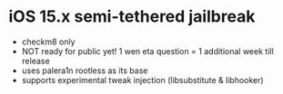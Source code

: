 # iOS 15.x semi-tethered jailbreak
- checkm8 only
- NOT ready for public yet! 1 wen eta question = 1 additional week till release
- uses palera1n rootless as its base
- supports experimental tweak injection (libsubstitute & libhooker)
